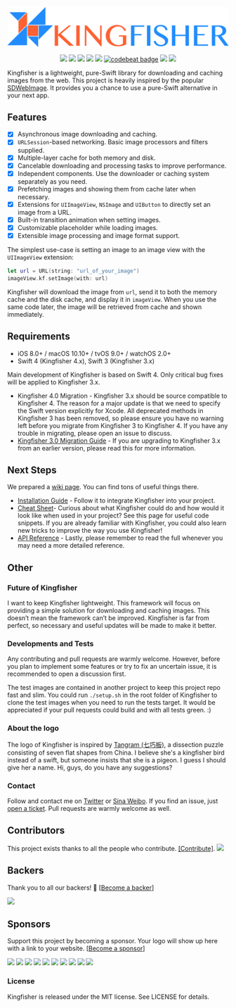 <p align="center">

<img src="https://raw.githubusercontent.com/onevcat/Kingfisher/master/images/logo.png" alt="Kingfisher" title="Kingfisher" width="557"/>

</p>

<p align="center">
<a href="https://travis-ci.org/onevcat/Kingfisher"><img src="https://img.shields.io/travis/onevcat/Kingfisher/master.svg"></a>
<a href="https://github.com/Carthage/Carthage/"><img src="https://img.shields.io/badge/Carthage-compatible-4BC51D.svg?style=flat"></a>
<a href="http://onevcat.github.io/Kingfisher/"><img src="https://img.shields.io/cocoapods/v/Kingfisher.svg?style=flat"></a>
<a href="https://raw.githubusercontent.com/onevcat/Kingfisher/master/LICENSE"><img src="https://img.shields.io/cocoapods/l/Kingfisher.svg?style=flat"></a>
<a href="http://onevcat.github.io/Kingfisher/"><img src="https://img.shields.io/cocoapods/p/Kingfisher.svg?style=flat"></a>
<a href="https://codebeat.co/projects/github-com-onevcat-kingfisher"><img alt="codebeat badge" src="https://codebeat.co/assets/svg/badges/A-398b39-669406e9e1b136187b91af587d4092b0160370f271f66a651f444b990c2730e9.svg" /></a>
<a href="#backers" alt="sponsors on Open Collective"><img src="https://opencollective.com/Kingfisher/backers/badge.svg" /></a>
<a href="#sponsors" alt="Sponsors on Open Collective"><img src="https://opencollective.com/Kingfisher/sponsors/badge.svg" /></a>
</p>

Kingfisher is a lightweight, pure-Swift library for downloading and caching images from the web. This project is heavily inspired by the popular [SDWebImage](https://github.com/rs/SDWebImage). It provides you a chance to use a pure-Swift alternative in your next app.

## Features

- [x] Asynchronous image downloading and caching.
- [x] `URLSession`-based networking. Basic image processors and filters supplied.
- [x] Multiple-layer cache for both memory and disk.
- [x] Cancelable downloading and processing tasks to improve performance.
- [x] Independent components. Use the downloader or caching system separately as you need.
- [x] Prefetching images and showing them from cache later when necessary.
- [x] Extensions for `UIImageView`, `NSImage` and `UIButton` to directly set an image from a URL.
- [x] Built-in transition animation when setting images.
- [x] Customizable placeholder while loading images.
- [x] Extensible image processing and image format support.

The simplest use-case is setting an image to an image view with the `UIImageView` extension:

```swift
let url = URL(string: "url_of_your_image")
imageView.kf.setImage(with: url)
```

Kingfisher will download the image from `url`, send it to both the memory cache and the disk cache, and display it in `imageView`. When you use the same code later, the image will be retrieved from cache and shown immediately.

## Requirements

- iOS 8.0+ / macOS 10.10+ / tvOS 9.0+ / watchOS 2.0+
- Swift 4 (Kingfisher 4.x), Swift 3 (Kingfisher 3.x)

Main development of Kingfisher is based on Swift 4. Only critical bug fixes will be applied to Kingfisher 3.x.

- Kingfisher 4.0 Migration - Kingfisher 3.x should be source compatible to Kingfisher 4. The reason for a major update is that we need to specify the Swift version explicitly for Xcode. All deprecated methods in Kingfisher 3 has been removed, so please ensure you have no warning left before you migrate from Kingfisher 3 to Kingfisher 4. If you have any trouble in migrating, please open an issue to discuss.
- [Kingfisher 3.0 Migration Guide](https://github.com/onevcat/Kingfisher/wiki/Kingfisher-3.0-Migration-Guide) - If you are upgrading to Kingfisher 3.x from an earlier version, please read this for more information.

## Next Steps

We prepared a [wiki page](https://github.com/onevcat/Kingfisher/wiki). You can find tons of useful things there.

* [Installation Guide](https://github.com/onevcat/Kingfisher/wiki/Installation-Guide) - Follow it to integrate Kingfisher into your project.
* [Cheat Sheet](https://github.com/onevcat/Kingfisher/wiki/Cheat-Sheet)- Curious about what Kingfisher could do and how would it look like when used in your project? See this page for useful code snippets. If you are already familiar with Kingfisher, you could also learn new tricks to improve the way you use Kingfisher! 
* [API Reference](http://onevcat.github.io/Kingfisher/) - Lastly, please remember to read the full whenever you may need a more detailed reference.

## Other

### Future of Kingfisher

I want to keep Kingfisher lightweight. This framework will focus on providing a simple solution for downloading and caching images. This doesn’t mean the framework can’t be improved. Kingfisher is far from perfect, so necessary and useful updates will be made to make it better.

### Developments and Tests

Any contributing and pull requests are warmly welcome. However, before you plan to implement some features or try to fix an uncertain issue, it is recommended to open a discussion first. 

The test images are contained in another project to keep this project repo fast and slim. You could run `./setup.sh` in the root folder of Kingfisher to clone the test images when you need to run the tests target. It would be appreciated if your pull requests could build and with all tests green. :)

### About the logo

The logo of Kingfisher is inspired by [Tangram (七巧板)](http://en.wikipedia.org/wiki/Tangram), a dissection puzzle consisting of seven flat shapes from China. I believe she's a kingfisher bird instead of a swift, but someone insists that she is a pigeon. I guess I should give her a name. Hi, guys, do you have any suggestions?

### Contact

Follow and contact me on [Twitter](http://twitter.com/onevcat) or [Sina Weibo](http://weibo.com/onevcat). If you find an issue, just [open a ticket](https://github.com/onevcat/Kingfisher/issues/new). Pull requests are warmly welcome as well.

## Contributors

This project exists thanks to all the people who contribute. [[Contribute]](https://github.com/onevcat/Kingfisher/blob/master/CONTRIBUTING.md).
<a href="https://github.com/onevcat/Kingfisher/graphs/contributors"><img src="https://opencollective.com/kingfisher/contributors.svg?width=890" /></a>


## Backers

Thank you to all our backers! 🙏 [[Become a backer](https://opencollective.com/kingfisher#backer)]

<a href="https://opencollective.com/kingfisher#backers" target="_blank"><img src="https://opencollective.com/kingfisher/backers.svg?width=890"></a>


## Sponsors

Support this project by becoming a sponsor. Your logo will show up here with a link to your website. [[Become a sponsor](https://opencollective.com/kingfisher#sponsor)]

<a href="https://opencollective.com/kingfisher/sponsor/0/website" target="_blank"><img src="https://opencollective.com/kingfisher/sponsor/0/avatar.svg"></a>
<a href="https://opencollective.com/kingfisher/sponsor/1/website" target="_blank"><img src="https://opencollective.com/kingfisher/sponsor/1/avatar.svg"></a>
<a href="https://opencollective.com/kingfisher/sponsor/2/website" target="_blank"><img src="https://opencollective.com/kingfisher/sponsor/2/avatar.svg"></a>
<a href="https://opencollective.com/kingfisher/sponsor/3/website" target="_blank"><img src="https://opencollective.com/kingfisher/sponsor/3/avatar.svg"></a>
<a href="https://opencollective.com/kingfisher/sponsor/4/website" target="_blank"><img src="https://opencollective.com/kingfisher/sponsor/4/avatar.svg"></a>
<a href="https://opencollective.com/kingfisher/sponsor/5/website" target="_blank"><img src="https://opencollective.com/kingfisher/sponsor/5/avatar.svg"></a>
<a href="https://opencollective.com/kingfisher/sponsor/6/website" target="_blank"><img src="https://opencollective.com/kingfisher/sponsor/6/avatar.svg"></a>
<a href="https://opencollective.com/kingfisher/sponsor/7/website" target="_blank"><img src="https://opencollective.com/kingfisher/sponsor/7/avatar.svg"></a>
<a href="https://opencollective.com/kingfisher/sponsor/8/website" target="_blank"><img src="https://opencollective.com/kingfisher/sponsor/8/avatar.svg"></a>
<a href="https://opencollective.com/kingfisher/sponsor/9/website" target="_blank"><img src="https://opencollective.com/kingfisher/sponsor/9/avatar.svg"></a>



### License

Kingfisher is released under the MIT license. See LICENSE for details.



